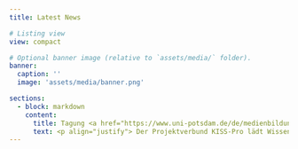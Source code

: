 ```yaml
---
title: Latest News

# Listing view
view: compact

# Optional banner image (relative to `assets/media/` folder).
banner:
  caption: ''
  image: 'assets/media/banner.png'

sections:
  - block: markdown
    content:
      title: Tagung <a href="https://www.uni-potsdam.de/de/medienbildung/transfer-1/kiss-pro-tagung"> „Künstliche Intelligenz in der Lehrkräftebildung“</a> <br> 16. & 17. September 2025 <br> Universität Potsdam, Neues Palais, Haus 9
      text: <p align="justify"> Der Projektverbund KISS-Pro lädt Wissenschaftler:innen des Kompetenzverbunds lernen:digital, Lehrkräftebildner:innen und Akteur:innen der zweiten und dritten Phase der Lehrkräftebildung herzlich zur Tagung „Künstliche Intelligenz in der Lehrkräftebildung“ ein. Im Rahmen von Vorträgen, Workshops und Diskussionsrunden bietet die Tagung eine Plattform, um innovative Lehrkonzepte, KI-Tools und praxisorientierte Ansätze zu diskutieren, die künftige Lehrkräfte auf einen kompetenten und lernförderlichen Einsatz von KI-Tools für die Gestaltung von Schule und Unterricht vorbereiten. Weitere Informationen und einen Call for Papers finden Sie unter <a href="https://www.uni-potsdam.de/de/medienbildung/transfer-1/kiss-pro-tagung"> Tagungsseite „Künstliche Intelligenz in der Lehrkräftebildung“</a>.</p>
---
```

